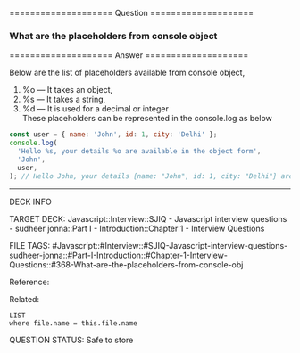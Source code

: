 ==================== Question ====================  

### What are the placeholders from console object  

==================== Answer ====================  

Below are the list of placeholders available from console object,

1. %o — It takes an object,
2. %s — It takes a string,
3. %d — It is used for a decimal or integer  
   These placeholders can be represented in the console.log as below

```javascript
const user = { name: 'John', id: 1, city: 'Delhi' };
console.log(
  'Hello %s, your details %o are available in the object form',
  'John',
  user,
); // Hello John, your details {name: "John", id: 1, city: "Delhi"} are available in object
```

---

DECK INFO

TARGET DECK: Javascript::Interview::SJIQ - Javascript interview questions -
sudheer jonna::Part I - Introduction::Chapter 1 - Interview Questions

FILE TAGS:
#Javascript::#Interview::#SJIQ-Javascript-interview-questions-sudheer-jonna::#Part-I-Introduction::#Chapter-1-Interview-Questions::#368-What-are-the-placeholders-from-console-obj

Reference:

Related:

```dataview
LIST
where file.name = this.file.name
```

QUESTION STATUS: Safe to store
